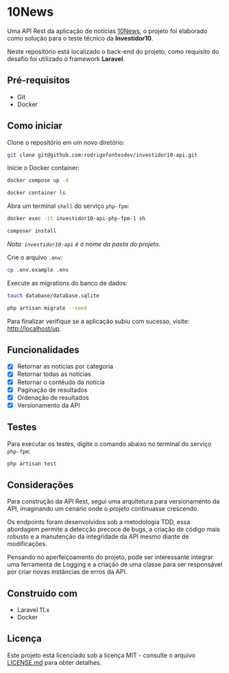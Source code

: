# 10News

Uma API Rest da aplicação de notícias [10News](https://github.com/rodrigofontesdev/investidor10), o projeto foi elaborado como solução para o teste técnico da **Investidor10**.

Neste repositório está localizado o back-end do projeto, como requisito do desafio foi utilizado o framework **Laravel**.

## Pré-requisitos

- Git
- Docker

## Como iniciar

Clone o repositório em um novo diretório:

```sh
git clone git@github.com:rodrigofontesdev/investidor10-api.git
```

Inicie o Docker container:

```sh
docker compose up -d
```

```sh
docker container ls
```

Abra um terminal `shell` do serviço `php-fpm`:

```sh
docker exec -it investidor10-api-php-fpm-1 sh
```

```sh
composer install
```

_Nota: `investidor10-api` é o nome da pasta do projeto._

Crie o arquivo `.env`:

```sh
cp .env.example .env
```

Execute as migrations do banco de dados:

```sh
touch database/database.sqlite
```

```sh
php artisan migrate --seed
```

Para finalizar verifique se a aplicação subiu com sucesso, visite: [http://localhost/up](http://localhost/up).

## Funcionalidades

- [x] Retornar as notícias por categoria
- [x] Retornar todas as notícias
- [x] Retornar o contéudo da notícia
- [x] Paginação de resultados
- [x] Ordenação de resultados
- [x] Versionamento da API

## Testes

Para executar os testes, digite o comando abaixo no terminal do serviço `php-fpm`:

```sh
php artisan test
```

## Considerações

Para construção da API Rest, segui uma arquitetura para versionamento da API, imaginando um cenário onde o projeto continuasse crescendo.

Os endpoints foram desenvolvidos sob a metodologia TDD, essa abordagem permite a detecção precoce de bugs, a criação de código mais robusto e a manutenção da integridade da API mesmo diante de modificações.

Pensando no aperfeiçoamento do projeto, pode ser interessante integrar uma ferramenta de Logging e a criação de uma classe para ser responsável por criar novas instâncias de erros da API.

## Construído com

- Laravel 11.x
- Docker

## Licença

Este projeto está licenciado sob a licença MIT - consulte o arquivo [LICENSE.md](LICENSE) para obter detalhes.
